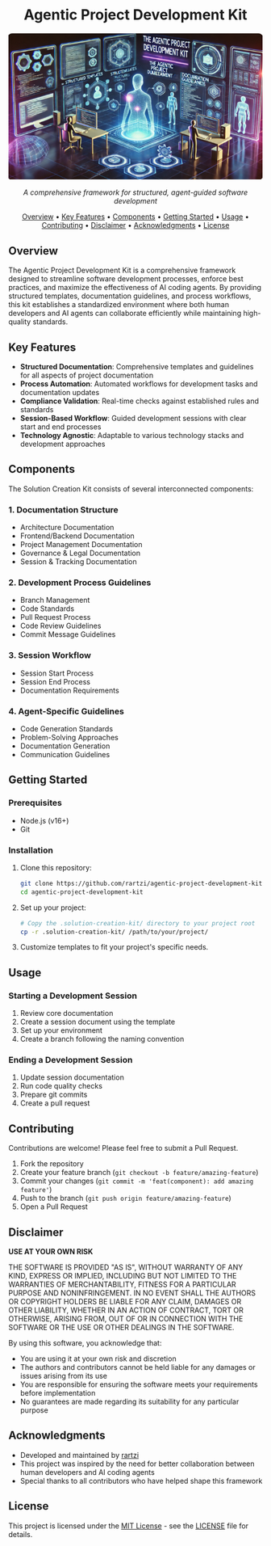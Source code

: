 <div align="center">
  <h1>Agentic Project Development Kit</h1>
  <img src="AgenticProjectKit.jpg" alt="Agentic Project Development Kit" width="800"/>
  <p><em>A comprehensive framework for structured, agent-guided software development</em></p>
  <p>
    <a href="#overview">Overview</a> •
    <a href="#key-features">Key Features</a> •
    <a href="#components">Components</a> •
    <a href="#getting-started">Getting Started</a> •
    <a href="#usage">Usage</a> •
    <a href="#contributing">Contributing</a> •
    <a href="#disclaimer">Disclaimer</a> •
    <a href="#acknowledgments">Acknowledgments</a> •
    <a href="#license">License</a>
  </p>
</div>

## Overview

The Agentic Project Development Kit is a comprehensive framework designed to streamline software development processes, enforce best practices, and maximize the effectiveness of AI coding agents. By providing structured templates, documentation guidelines, and process workflows, this kit establishes a standardized environment where both human developers and AI agents can collaborate efficiently while maintaining high-quality standards.

## Key Features

- **Structured Documentation**: Comprehensive templates and guidelines for all aspects of project documentation
- **Process Automation**: Automated workflows for development tasks and documentation updates
- **Compliance Validation**: Real-time checks against established rules and standards
- **Session-Based Workflow**: Guided development sessions with clear start and end processes
- **Technology Agnostic**: Adaptable to various technology stacks and development approaches

## Components

The Solution Creation Kit consists of several interconnected components:

### 1. Documentation Structure

- Architecture Documentation
- Frontend/Backend Documentation
- Project Management Documentation
- Governance & Legal Documentation
- Session & Tracking Documentation

### 2. Development Process Guidelines

- Branch Management
- Code Standards
- Pull Request Process
- Code Review Guidelines
- Commit Message Guidelines

### 3. Session Workflow

- Session Start Process
- Session End Process
- Documentation Requirements

### 4. Agent-Specific Guidelines

- Code Generation Standards
- Problem-Solving Approaches
- Documentation Generation
- Communication Guidelines

## Getting Started

### Prerequisites

- Node.js (v16+)
- Git

### Installation

1. Clone this repository:
   ```bash
   git clone https://github.com/rartzi/agentic-project-development-kit.git
   cd agentic-project-development-kit
   ```

2. Set up your project:
   ```bash
   # Copy the .solution-creation-kit/ directory to your project root
   cp -r .solution-creation-kit/ /path/to/your/project/
   ```

3. Customize templates to fit your project's specific needs.

## Usage

### Starting a Development Session

1. Review core documentation
2. Create a session document using the template
3. Set up your environment
4. Create a branch following the naming convention

### Ending a Development Session

1. Update session documentation
2. Run code quality checks
3. Prepare git commits
4. Create a pull request

## Contributing

Contributions are welcome! Please feel free to submit a Pull Request.

1. Fork the repository
2. Create your feature branch (`git checkout -b feature/amazing-feature`)
3. Commit your changes (`git commit -m 'feat(component): add amazing feature'`)
4. Push to the branch (`git push origin feature/amazing-feature`)
5. Open a Pull Request

## Disclaimer

**USE AT YOUR OWN RISK**

THE SOFTWARE IS PROVIDED "AS IS", WITHOUT WARRANTY OF ANY KIND, EXPRESS OR IMPLIED, INCLUDING BUT NOT LIMITED TO THE WARRANTIES OF MERCHANTABILITY, FITNESS FOR A PARTICULAR PURPOSE AND NONINFRINGEMENT. IN NO EVENT SHALL THE AUTHORS OR COPYRIGHT HOLDERS BE LIABLE FOR ANY CLAIM, DAMAGES OR OTHER LIABILITY, WHETHER IN AN ACTION OF CONTRACT, TORT OR OTHERWISE, ARISING FROM, OUT OF OR IN CONNECTION WITH THE SOFTWARE OR THE USE OR OTHER DEALINGS IN THE SOFTWARE.

By using this software, you acknowledge that:
- You are using it at your own risk and discretion
- The authors and contributors cannot be held liable for any damages or issues arising from its use
- You are responsible for ensuring the software meets your requirements before implementation
- No guarantees are made regarding its suitability for any particular purpose

## Acknowledgments

- Developed and maintained by [rartzi](https://github.com/rartzi)
- This project was inspired by the need for better collaboration between human developers and AI coding agents
- Special thanks to all contributors who have helped shape this framework

## License

This project is licensed under the [MIT License](LICENSE) - see the [LICENSE](LICENSE) file for details.
